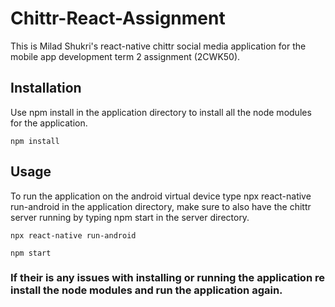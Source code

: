 # Chittr-React-Assignment

This is Milad Shukri's react-native chittr social media application for the mobile app development term 2 assignment (2CWK50).

## Installation

Use npm install in the application directory to install all the node modules for the application.

```
npm install
```

## Usage

To run the application on the android virtual device type npx react-native run-android in the application directory, make sure to also have the chittr server running by typing npm start in the server directory.

```
npx react-native run-android
```

```
npm start
```
### If their is any issues with installing or running the application re install the node modules and run the application again.
